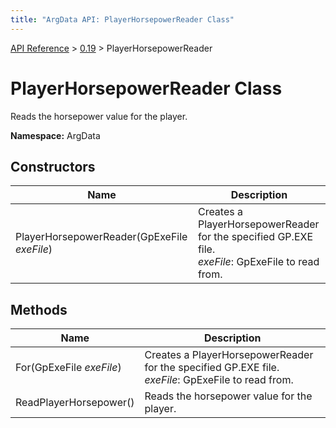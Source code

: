 ```yaml
---
title: "ArgData API: PlayerHorsepowerReader Class"
---
```


[API Reference](/argdata/api) &gt; [0.19](/argdata/api/0.19) &gt; PlayerHorsepowerReader

# PlayerHorsepowerReader Class

Reads the horsepower value for the player.

**Namespace:** ArgData

## Constructors

<table class="table table-bordered table-striped ">
<thead>
  <tr>
    <th>Name</th>
    <th>Description</th>
  </tr>
</thead>
<tbody>
  <tr>
    <td>PlayerHorsepowerReader(GpExeFile <em>exeFile</em>)</td>
    <td>Creates a PlayerHorsepowerReader for the specified GP.EXE file.<br /><em>exeFile</em>: GpExeFile to read from.<br /></td>
  </tr>
</tbody>
</table>


## Methods

<table class="table table-bordered table-striped ">
<thead>
  <tr>
    <th>Name</th>
    <th>Description</th>
  </tr>
</thead>
<tbody>
  <tr>
    <td>For(GpExeFile <em>exeFile</em>)</td>
    <td>Creates a PlayerHorsepowerReader for the specified GP.EXE file.<br /><em>exeFile</em>: GpExeFile to read from.<br /></td>
  </tr>
  <tr>
    <td>ReadPlayerHorsepower()</td>
    <td>Reads the horsepower value for the player.</td>
  </tr>
</tbody>
</table>


